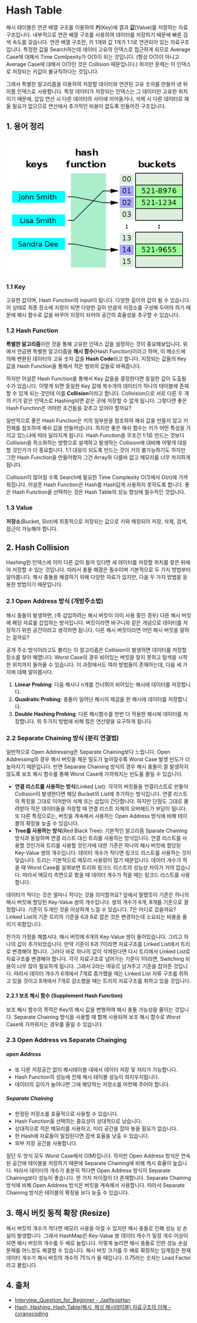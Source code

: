 # Hash Table

해시 테이블은 연관 배열 구조를 이용하여 **키**(Key)에 결과 **값**(Value)를 저장하는 자료구조입니다. 내부적으로 연관 배열 구조를 사용하여 데이터를 저장하기 때문에 빠른 검색 속도를 갖습니다. 연관 배열 구조란, 키 1개와 값 1개가 1:1로 연관되어 있는 자료구조 입니다. 특정한 값을 Search하는데 데이터 고유의 인덱스로 접근하게 되므로 Average Case에 대해서 Time Comlpexity가 O(1)이 되는 것입니다. (항상 O(1)이 아니고 Average Case에 대해서 O(1)인 것은 Collision 때문입니다.) 하지만 문제는 이 인덱스로 저장되는 키값이 불규칙하다는 것입니다.

그래서 특별한 알고리즘을 이용하여 저장할 데이터와 연관된 고유 숫자를 만들어 낸 뒤 이름 인덱스로 사용합니다. 특정 데이터가 저장되는 인덱스는 그 데이터만 고유한 위치이기 때문에, 삽입 연산 시 다른 데이터의 사이에 끼어들거나, 삭제 시 다른 데이터로 채울 필요가 없으므로 연산에서 추가적인 비용이 없도록 만들어진 구조입니다.

## 1. 용어 정리

![Hash Table](../_images/data-structure-hash01.png)

### 1.1 Key

고유한 값이며, Hash Function의 input이 됩니다. 다양한 길이의 값이 될 수 있습니다. 이 상태로 최종 장소에 지정이 되면 다양한 길이 만큼의 저장소를 구성해 두어야 하기 때문에 해시 함수로 값을 바꾸어 지정이 되어야 공간의 효율성을 추구할 수 있습니다.

### 1.2 Hash Function

**특별한 알고리즘**이란 것을 통해 고유한 인덱스 값을 설정하는 것이 중요해보입니다. 위에서 언급핸 특별한 알고리즘을 **해시 함수**(Hash Function)이라고 하며, 이 메소드에 의해 변환된 데이터의 고유 숫자 값을 **Hash Code**라고 합니다. 지정되는 값들의 Key 값을 Hash Function을 통해서 작은 범위의 값들로 바꿔줍니다.

하지만 어설픈 Hash Function을 통해서 Key 값을을 결정한다면 동일한 값이 도출될 수가 있습니다. 이렇게 되면 동일한 Key 값에 복수개의 데이터가 하나의 테이블에 존재할 수 있게 되는 것인데 이를 **Collision**이라고 합니다. Colloision으로 서로 다른 두 개의 키가 같은 인덱스로 Hashing되면 같은 곳에 저장할 수 없게 됩니다. 그렇다면 좋은 Hash Function은 어떠한 조건들을 갖추고 있어야 할까요?

일반적으로 좋은 Hash Function은 키의 일부분을 참조하여 해쉬 값을 만들지 않고 키 전체를 참조하여 해쉬 값을 만들어냅니다. 하지만 좋은 해쉬 함수는 키가 어떤 특성을 가지고 있느냐에 따라 달라지게 됩니다. Hash Function을 무조건 1:1로 만드는 것보다 Collision을 최소화하는 방향으로 설계하고 발생하는 Collision에 대비해 어떻게 대응할 것인가가 더 중요합니다. 1:1 대응이 되도록 만드는 것이 거의 불가능하기도 하지만 그런 Hash Function을 만들어봤자 그건 Array와 다를바 없고 메모리를 너무 차지하게 됩니다.

Collision이 많아질 수록 Search에 필요한 Time Complexity O(1)에서 O(n)에 가까워집니다. 어설픈 Hash Function은 Hash를 Hash답게 사용하지 못하도록 합니다. 좋은 Hash Function을 선택하는 것은 Hash Table의 성능 향상에 필수적인 것입니다.

### 1.3 Value

**저장소**(Bucket, Slot)에 최종적으로 저장되는 값으로 키와 매칭되어 저장, 삭제, 검색, 접근이 가능해야 합니다.

## 2. Hash Collision

Hashing된 인덱스에 이미 다른 값이 들어 있다면 새 데이터를 저장할 위치를 찾은 뒤에야 저장할 수 있는 것입니다. 따라서 충돌 해결은 필수이며 기본적으로 두 가지 방법부터 알아봅니다. 해시 충돌을 해결하기 위해 다양한 자료가 있지만, 다음 두 가지 방법을 응용한 방법이기 때문입니다.

### 2.1 Open Address 방식 (개방주소법)

해시 충돌이 발생하면, (즉 삽입하려는 해시 버킷이 이미 사용 중인 경우) 다른 해시 버킷에 해당 자료를 삽입하는 방식입니다. 버킷이라면 바구니와 같은 개념으로 데이터를 저장하기 위한 공간이라고 생각하면 됩니다. 다른 해시 버킷이라면 어떤 해시 버킷을 말하는 걸까요?

공개 주소 방식이라고도 불리는 이 알고리즘은 Collision이 발생하면 데이터를 저장할 장소를 찾아 해맵니다. Worst Case의 경우 비어있는 버킷을 찾지 못하고 탐색을 시작한 위치까지 돌아올 수 있습니다. 이 과정에서도 여러 방법들이 존재하는데, 다음 세 가지에 대해 알아봅시다.

1. **Linear Probing**: 다음 해시나 n개를 건너뛰어 비어있는 해시에 데이터를 저장합니다.
2. **Quadratic Probing**: 충돌이 일어난 해시의 제곱을 한 해시에 데이터를 저장합니다.
3. **Double Hashing Probing**: 다른 해시함수를 한번 더 적용한 해시에 데이터를 저장합니다. 위 두가지 방법에 비해 많은 연산량을 요구하게 됩니다.

### 2.2 Separate Chaining 방식 (분리 연결법)

일반적으로 Open Addressing은 Separate Chaining보다 느립니다. Open Addressing의 경우 해시 버킷을 채운 밀도가 높아질수록 Worst Case 발생 빈도가 더 높아지기 때문입니다. 반면 Separate Chaining 방식의 경우 해시 충돌이 잘 발생하지 않도록 보조 해시 함수를 통해 Worst Case에 가까워지는 빈도를 줄일 수 있습니다.

- **연결 리스트를 사용하는 방식**(Linked List): 각각의 버킷들을 연결리스트로 만들어 Collision이 발생한다면 해당 Bucket의 List에 추가하는 방식입니다. 연결 리스트의 특징을 그대로 이어받아 삭제 또는 삽입이 간단합니다. 하지만 단점도 그대로 물려받아 작은 데이터들을 저장할 때 연결 리스트 자체의 오버헤드가 부담이 됩니다. 또 다른 특징으로는, 버킷을 계속해서 사용하는 Open Address 방식에 비해 테이블의 확장을 늦출 수 있습니다.
- **Tree를 사용하는 방식**(Red Black Tree): 기본적인 알고리즘 Sparate Chaining 방식과 동일하며 연결 리스트 대신 트리를 사용하는 방식입니다. 연결 리스트를 사용할 것인가와 트리를 사용할 것인가에 대한 기준은 하나의 해시 버킷에 할당된 Key-Value 쌍의 개수입니다. 데이터 개수가 적다면 링크드 리스트를 사용하는 것이 맞습니다. 트리는 기본적으로 메모리 사용량이 많기 때문입니다. 데이터 개수가 적을 때 Worst Case를 살펴보면 트리와 링크드 리스트의 성능상 차이가 거의 없습니다. 따라서 메모리 측면으로 봤을 때 데이터 개수가 적을 때는 링크드 리스트를 사용합니다.

데이터가 적다는 것은 얼마나 적다는 것을 의미할까요? 앞에서 말했듯이 기준은 하나의 해시 버킷에 할당된 Key-Value 쌍의 개수입니다. 쌍의 개수가 6개, 8개를 기준으로 결정합니다. 기준이 두개인 것을 이상하게 느낄 수 있습니다. 7은 어디로 갔을까요? Linked List의 기준 트리의 기준을 6과 8로 잡은 것은 변경하는데 소요되는 비용을 줄이기 위함입니다.

한가지 가정을 해봅시다. 해시 버킷에 6개의 Key-Value 쌍이 들어있습니다. 그리고 하나의 값이 추가되었습니다. 만약 기준이 6과 7이라면 자료구조를 Linked List에서 트리로 변경해야 합니다. 그러다 바로 하나의 값이 삭제된다면 다시 트리에서 Linked List로 자료구조를 변경해야 합니다. 각각 자료구조로 넘어가는 기준이 1이라면, Switching 비용이 너무 많이 필요하게 됩니다. 그래서 2라는 여유르 남겨주고 기준을 잡아준 것입니다. 따라서 데이터 개수가 6개에서 7개로 증가했을 때는 Linked List 자류 구조를 취하고 있을 것이고 8개에서 7개로 감소했을 때는 트리의 자료구조를 취하고 있을 것입니다.

#### 2.2.1 보조 해시 함수 (Supplement Hash Function)

보조 해시 함수의 목적은 Key의 해시 값을 변형하여 해시 충돌 가능성을 줄이는 것입니다. Separate Chaining 방식을 사용할 때 함께 사용되며 보조 해시 함수로 Worst Case에 가까워지는 경우를 줄일 수 있습니다.

### 2.3 Open Address vs Separate Chainging

##### open Address

- 또 다른 저장공간 없이 해시테이블 내에서 데이터 저장 및 처리가 가능합니다.
- Hash Function의 성능에 전체 해시 테이블 성능이 좌지우지됩니다.
- 데이터의 길이가 늘어나면 그에 해당하는 저장소를 마련해 주어야 합니다.

##### Separate Chaining

- 한정된 저장소를 효율적으로 사용할 수 있습니다.
- Hash Function을 선택하는 중요성이 상대적으로 낮습니다.
- 상대적으로 적은 메모리를 사용하고, 미리 공간을 잡아 놓을 필요가 없습니다.
- 한 Hash에 자료들이 밀집된다면 검색 효율을 낮출 수 있습니다.
- 외부 저장 공간을 사용합니다.

일단 두 방식 모두 Worst Case에서 O(M)입니다. 하지만 Open Address 방식은 연속된 공간에 테이블을 저장하기 때문에 Separate Chaining에 비해 캐시 효율이 높습니다. 따라서 데이터의 개수가 충분히 적다면 Open Address 방식이 Separate Chaining보다 성능이 좋습니다. 한 가지 차이점이 더 존재합니다. Separate Chaining 방식에 비해 Open Address 방식은 버킷을 계속해서 사용합니다. 따라서 Separate Chaining 방식은 테이블의 확장을 보다 늦출 수 있습니다.

## 3. 해시 버킷 동적 확장 (Resize)

해시 버킷의 개수가 적다면 메모리 사용을 아낄 수 있지만 해시 충돌로 인해 성능 상 손실이 발생합니다. 그래서 HashMap은 Key-Value 쌍 데이터 개수가 일정 개수 이상이 되면 해시 버킷의 개수를 두 배로 늘립니다. 이렇게 늘리면 해시 충돌로 인한 성능 손실 문제를 어느정도 해결할 수 있습니다. 해시 버킷 크기를 두 배로 확장하는 임계점은 현재 데이터 개수가 해시 버킷의 개수의 75%가 될 때입니다. 0.75라는 숫자는 Load Factor라고 불립니다.

## 4. 출처

- [Interview_Question_for_Beginner - JaeYeopHan](https://github.com/JaeYeopHan/Interview_Question_for_Beginner/tree/master/DataStructure#array-vs-linked-list)
- [Hash, Hashing, Hash Table(해시, 해싱 해시테이블) 자료구조의 이해 - cyranocoding](https://velog.io/@cyranocoding/Hash-Hashing-Hash-Table%ED%95%B4%EC%8B%9C-%ED%95%B4%EC%8B%B1-%ED%95%B4%EC%8B%9C%ED%85%8C%EC%9D%B4%EB%B8%94-%EC%9E%90%EB%A3%8C%EA%B5%AC%EC%A1%B0%EC%9D%98-%EC%9D%B4%ED%95%B4-6ijyonph6o)
